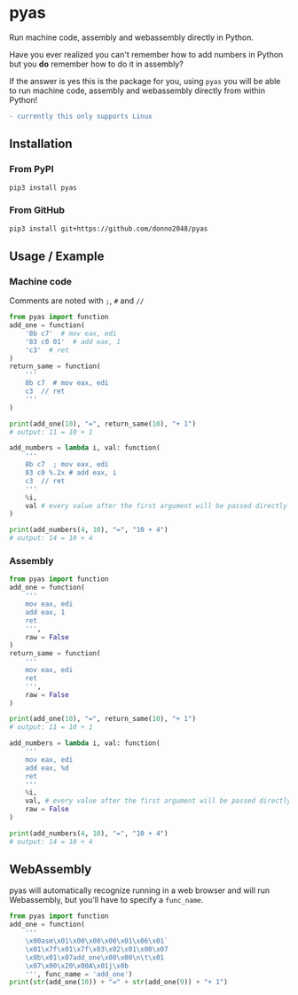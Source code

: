 # pyas

Run machine code, assembly and webassembly directly in Python.

Have you ever realized you can't remember how to add numbers in Python but you **do** remember how to do it in assembly?

If the answer is yes this is the package for you, using `pyas` you will be able to run machine code, assembly and webassembly directly from within Python!

```diff
- currently this only supports Linux
```

## Installation

### From PyPI

```sh
pip3 install pyas
```

### From GitHub

```sh
pip3 install git+https://github.com/donno2048/pyas
```

## Usage / Example

### Machine code

Comments are noted with `;`, `#` and `//`

```py
from pyas import function
add_one = function(
    '8b c7'  # mov eax, edi
    '83 c0 01'  # add eax, 1
    'c3'  # ret
)
return_same = function(
    '''
    8b c7  # mov eax, edi
    c3  // ret
    '''
)

print(add_one(10), "=", return_same(10), "+ 1")
# output: 11 = 10 + 1

add_numbers = lambda i, val: function(
    '''
    8b c7  ; mov eax, edi
    83 c0 %.2x # add eax, i
    c3  // ret
    '''
    %i,
    val # every value after the first argument will be passed directly to the function if supplied
)

print(add_numbers(4, 10), "=", "10 + 4")
# output: 14 = 10 + 4

```

### Assembly

```py
from pyas import function
add_one = function(
    '''
    mov eax, edi
    add eax, 1
    ret
    ''',
    raw = False
)
return_same = function(
    '''
    mov eax, edi
    ret
    ''',
    raw = False
)

print(add_one(10), "=", return_same(10), "+ 1")
# output: 11 = 10 + 1

add_numbers = lambda i, val: function(
    '''
    mov eax, edi
    add eax, %d
    ret
    '''
    %i,
    val, # every value after the first argument will be passed directly to the function if supplied
    raw = False
)

print(add_numbers(4, 10), "=", "10 + 4")
# output: 14 = 10 + 4

```

## WebAssembly

pyas will automatically recognize running in a web browser and will run Webassembly, but you'll have to specify a `func_name`.

```py
from pyas import function
add_one = function(
    '''
    \x00asm\x01\x00\x00\x00\x01\x06\x01`
    \x01\x7f\x01\x7f\x03\x02\x01\x00\x07
    \x0b\x01\x07add_one\x00\x00\n\t\x01
    \x07\x00\x20\x00A\x01j\x0b
    ''', func_name = 'add_one')
print(str(add_one(10)) + "=" + str(add_one(9)) + "+ 1")
```
